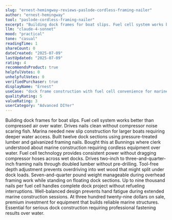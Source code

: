 ```yaml
---
slug: "ernest-hemingway-reviews-paslode-cordless-framing-nailer"
author: "ernest-hemingway"
tool: "paslode-cordless-framing-nailer"
excerpt: "Building dock frames for boat slips. Fuel cell system works better than compressed air over water. Drives nails clean without compressor noise scaring fish."
llm: "claude-4-sonnet"
mood: "practical"
tone: "casual"
readingTime: 1
shareCount: 0
dateCreated: "2025-07-09"
lastUpdated: "2025-07-09"
rating: 4
recommendsProduct: true
helpfulVotes: 0
unhelpfulVotes: 0
verifiedPurchaser: true
displayName: "Ernest"
useCase: "dock frame construction with fuel cell convenience for marine work"
qualityRating: 5
valueRating: 3
userCategory: "Advanced DIYer"
---
```


Building dock frames for boat slips. Fuel cell system works better than compressed air over water. Drives nails clean without compressor noise scaring fish. Marina needed new slip construction for larger boats requiring deeper water access. Built twelve dock sections using pressure-treated lumber and galvanized framing nails. Bought this at Bunnings where clerk understood about marine construction requiring cordless equipment over water. Fuel cell technology provides consistent power without dragging compressor hoses across wet docks. Drives two-inch to three-and-quarter-inch framing nails through doubled lumber without pre-drilling. Tool-free depth adjustment prevents overdriving into wet wood that might split under dock loads. Seven-and-quarter pound weight manageable during overhead framing work while standing on floating dock sections. Up to nine thousand nails per fuel cell handles complete dock project without refueling interruptions. Well-balanced design prevents hand fatigue during extended marine construction sessions. At three hundred twenty-nine dollars on sale, premium investment for equipment that builds reliable marine structures. Essential for serious dock construction requiring professional fastening results over water.
